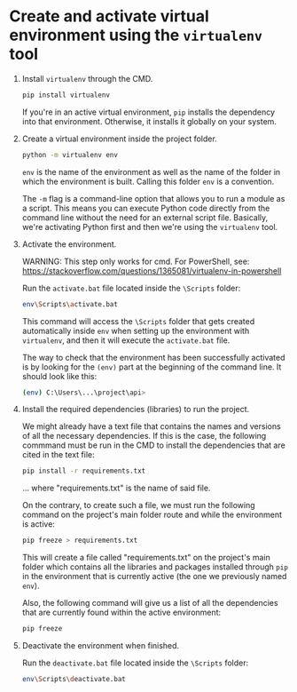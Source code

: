 # Create and activate virtual environment using the `virtualenv` tool

1. Install `virtualenv` through the CMD.

    ```bash
    pip install virtualenv
    ```

    If you're in an active virtual environment, `pip` installs the dependency into that environment. Otherwise, it installs it globally on your system.

2. Create a virtual environment inside the project folder.

    ```bash
    python -m virtualenv env
    ```

    `env` is the name of the environment as well as the name of the folder in which the environment is built. Calling this folder `env` is a convention.

    The `-m` flag is a command-line option that allows you to run a module as a script. This means you can execute Python code directly from the command line without the need for an external script file. Basically, we're activating Python first and then we're using the `virtualenv` tool.

3. Activate the environment.
    
    WARNING: This step only works for cmd. For PowerShell, see: https://stackoverflow.com/questions/1365081/virtualenv-in-powershell
    
    Run the `activate.bat` file located inside the `\Scripts` folder:
    
    ```bash
    env\Scripts\activate.bat
    ```

    This command will access the `\Scripts` folder that gets created automatically inside `env` when setting up the environment with `virtualenv`, and then it will execute the `activate.bat` file.

    The way to check that the environment has been successfully activated is by looking for the `(env)` part at the beginning of the command line. It should look like this:

    ```bash
    (env) C:\Users\...\project\api>
    ```

4. Install the required dependencies (libraries) to run the project.

    We might already have a text file that contains the names and versions of all the necessary dependencies. If this is the case, the following commmand must be run in the CMD to install the dependencies that are cited in the text file:

    ```bash
    pip install -r requirements.txt
    ```
    ... where "requirements.txt" is the name of said file.

    On the contrary, to create such a file, we must run the following command on the project's main folder route and while the environment is active:
    
    ```bash
    pip freeze > requirements.txt
    ```
    
    This will create a file called "requirements.txt" on the project's main folder which contains all the libraries and packages installed through `pip` in the environment that is currently active (the one we previously named `env`).

    Also, the following command will give us a list of all the dependencies that are currently found within the active environment:

    ```bash
    pip freeze
    ```

5. Deactivate the environment when finished.

    Run the `deactivate.bat` file located inside the `\Scripts` folder:

    ```bash
    env\Scripts\deactivate.bat
    ```
